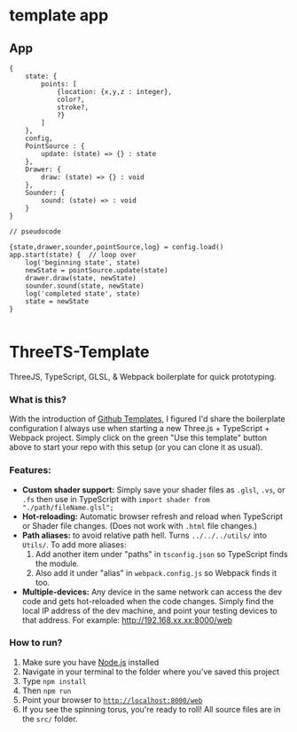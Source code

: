 # template app

## App
```
{
    state: {
        points: [
            {location: {x,y,z : integer},
            color?,
            stroke?,
            ?}
        ]
    }, 
    config, 
    PointSource : {
        update: (state) => {} : state
    },
    Drawer: {
        draw: (state) => {} : void
    },
    Sounder: {
        sound: (state) => : void
    }
}

// pseudocode

{state,drawer,sounder,pointSource,log} = config.load()
app.start(state) {  // loop over
    log('beginning state', state)
    newState = pointSource.update(state)
    drawer.draw(state, newState)
    sounder.sound(state, newState)
    log('completed state', state)
    state = newState
}
 
```

# ThreeTS-Template
ThreeJS, TypeScript, GLSL, &amp; Webpack boilerplate for quick prototyping.

### What is this?
With the introduction of [Github Templates](https://github.blog/2019-06-06-generate-new-repositories-with-repository-templates/), I figured I'd share the boilerplate configuration I always use when starting a new Three.js + TypeScript + Webpack project. Simply click on the green "Use this template" button above to start your repo with this setup (or you can clone it as usual).

### Features:
- **Custom shader support:** Simply save your shader files as `.glsl`, `.vs`, or `.fs` then use in TypeScript with `import shader from "./path/fileName.glsl";`
- **Hot-reloading:** Automatic browser refresh and reload when TypeScript or Shader file changes. (Does not work with `.html` file changes.)
- **Path aliases:** to avoid relative path hell. Turns `../../../utils/` into `Utils/`. 
To add more aliases: 
    1. Add another item under "paths" in `tsconfig.json` so TypeScript finds the module.
    2. Also add it under "alias" in `webpack.config.js` so Webpack finds it too.
- **Multiple-devices:** Any device in the same network can access the dev code and gets hot-reloaded when the code changes. Simply find the local IP address of the dev machine, and point your testing devices to that address. For example: http://192.168.xx.xx:8000/web

### How to run?
1. Make sure you have [Node.js](https://nodejs.org/en/) installed
2. Navigate in your terminal to the folder where you've saved this project
3. Type `npm install`
4. Then `npm run`
5. Point your browser to [`http://localhost:8000/web`](http://localhost:8000/web)
6. If you see the spinning torus, you're ready to roll! All source files are in the `src/` folder.
